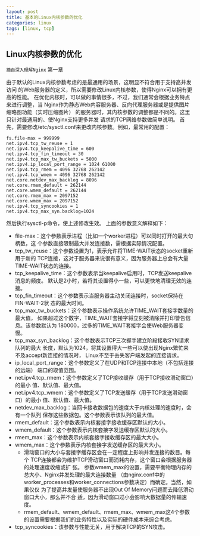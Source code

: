 ```yaml
---
layout: post
title: 基本的Linux内核参数的优化
categories: linux
tags: [linux, tcp]
---
```

  

## Linux内核参数的优化

 `摘自深入理解Nginx` 第一章

由于默认的Linux内核参数考虑的是最通用的场景，这明显不符合用于支持高并发访问
的Web服务器的定义，所以需要修改Linux内核参数，使得Nginx可以拥有更高的性能。
在优化内核时，可以做的事情很多，不过，我们通常会根据业务特点来进行调整，当
Nginx作为静态Web内容服务器、反向代理服务器或是提供图片缩略图功能（实时压缩图片）
的服务器时，其内核参数的调整都是不同的。这里只针对最通用的、使Nginx支持更多并发
请求的TCP网络参数做简单说明。
首先，需要修改/etc/sysctl.conf来更改内核参数。例如，最常用的配置：

```
fs.file-max = 999999
net.ipv4.tcp_tw_reuse = 1
net.ipv4.tcp_keepalive_time = 600
net.ipv4.tcp_fin_timeout = 30
net.ipv4.tcp_max_tw_buckets = 5000
net.ipv4.ip_local_port_range = 1024 61000
net.ipv4.tcp_rmem = 4096 32768 262142
net.ipv4.tcp_wmem = 4096 32768 262142
net.core.netdev_max_backlog = 8096
net.core.rmem_default = 262144
net.core.wmem_default = 262144
net.core.rmem_max = 2097152
net.core.wmem_max = 2097152
net.ipv4.tcp_syncookies = 1
net.ipv4.tcp_max_syn.backlog=1024
```



然后执行sysctl-p命令，使上述修改生效。
上面的参数意义解释如下：

- file-max：这个参数表示进程（比如一个worker进程）可以同时打开的最大句柄数，这
  个参数直接限制最大并发连接数，需根据实际情况配置。
- tcp_tw_reuse：这个参数设置为1，表示允许将TIME-WAIT状态的socket重新用于新的
  TCP连接，这对于服务器来说很有意义，因为服务器上总会有大量TIME-WAIT状态的连接。
- tcp_keepalive_time：这个参数表示当keepalive启用时，TCP发送keepalive消息的频度。
  默认是2小时，若将其设置得小一些，可以更快地清理无效的连接。
- tcp_fin_timeout：这个参数表示当服务器主动关闭连接时，socket保持在FIN-WAIT-2状
  态的最大时间。
- tcp_max_tw_buckets：这个参数表示操作系统允许TIME_WAIT套接字数量的最大值，
  如果超过这个数字，TIME_WAIT套接字将立刻被清除并打印警告信息。该参数默认为
  180000，过多的TIME_WAIT套接字会使Web服务器变慢。
- tcp_max_syn_backlog：这个参数表示TCP三次握手建立阶段接收SYN请求队列的最大
  长度，默认为1024，将其设置得大一些可以使出现Nginx繁忙来不及accept新连接的情况时，
  Linux不至于丢失客户端发起的连接请求。
- ip_local_port_range：这个参数定义了在UDP和TCP连接中本地（不包括连接的远端）
  端口的取值范围。
- net.ipv4.tcp_rmem：这个参数定义了TCP接收缓存（用于TCP接收滑动窗口）的最小
  值、默认值、最大值。
- net.ipv4.tcp_wmem：这个参数定义了TCP发送缓存（用于TCP发送滑动窗口）的最小
  值、默认值、最大值。
- netdev_max_backlog：当网卡接收数据包的速度大于内核处理的速度时，会有一个队列
  保存这些数据包。这个参数表示该队列的最大值。
- rmem_default：这个参数表示内核套接字接收缓存区默认的大小。
- wmem_default：这个参数表示内核套接字发送缓存区默认的大小。
- rmem_max：这个参数表示内核套接字接收缓存区的最大大小。
- wmem_max：这个参数表示内核套接字发送缓存区的最大大小。
  - 滑动窗口的大小与套接字缓存区会在一定程度上影响并发连接的数目。每个
    TCP连接都会为维护TCP滑动窗口而消耗内存，这个窗口会根据服务器的处理速度收缩或扩
    张。
    参数wmem_max的设置，需要平衡物理内存的总大小、Nginx并发处理的最大连接数量
    （由nginx.conf中的worker_processes和worker_connections参数决定）而确定。当然，如果仅仅
    为了提高并发量使服务器不出现Out Of Memory问题而去降低滑动窗口大小，那么并不合
    适，因为滑动窗口过小会影响大数据量的传输速度。
  - rmem_default、wmem_default、rmem_max、wmem_max这4个参数的设置需要根据我们的业务特性以及实际的硬件成本来综合考虑。
- tcp_syncookies：该参数与性能无关，用于解决TCP的SYN攻击。